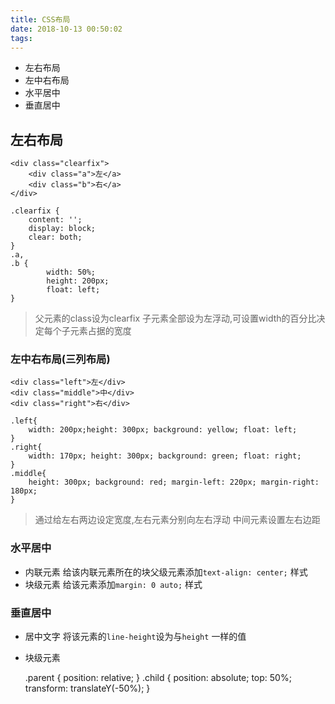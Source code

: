 ```yaml
---
title: CSS布局
date: 2018-10-13 00:50:02
tags:
---
```

*  左右布局
*  左中右布局
*  水平居中
*  垂直居中

## 左右布局

    <div class="clearfix">
        <div class="a">左</a>
        <div class="b">右</a>
    </div>

    .clearfix {
        content: '';
        display: block;
        clear: both;
    }
    .a,
    .b {
            width: 50%;
            height: 200px;
            float: left;
    }
>   父元素的class设为clearfix
>   子元素全部设为左浮动,可设置width的百分比决定每个子元素占据的宽度

### 左中右布局(三列布局)

    <div class="left">左</div>
    <div class="middle">中</div>
    <div class="right">右</div>

    .left{
        width: 200px;height: 300px; background: yellow; float: left;
    }
    .right{
        width: 170px; height: 300px; background: green; float: right;
    }
    .middle{
        height: 300px; background: red; margin-left: 220px; margin-right: 180px;
    }
>   通过给左右两边设定宽度,左右元素分别向左右浮动
>   中间元素设置左右边距

###  水平居中
*   内联元素
给该内联元素所在的块父级元素添加`text-align: center;` 样式
*   块级元素
给该元素添加`margin: 0 auto;` 样式

### 垂直居中
*   居中文字
将该元素的`line-height`设为与`height` 一样的值
*   块级元素

    .parent {
        position: relative;
    }
    .child {
        position: absolute;
        top: 50%;
        transform: translateY(-50%);
    }

